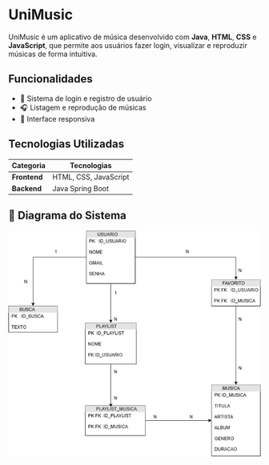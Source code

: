 # UniMusic

UniMusic é um aplicativo de música desenvolvido com **Java**, **HTML**, **CSS** e **JavaScript**, que permite aos usuários fazer login, visualizar e reproduzir músicas de forma intuitiva.

## Funcionalidades

* 🔐 Sistema de login e registro de usuário
* 🎧 Listagem e reprodução de músicas
* 🎨 Interface responsiva

## Tecnologias Utilizadas

| Categoria           | Tecnologias                       |
| ------------------- | --------------------------------- |
| **Frontend**        | HTML, CSS, JavaScript             |
| **Backend**         | Java Spring Boot|


## 🧠 Diagrama do Sistema

![Diagrama](diagrama.png)

